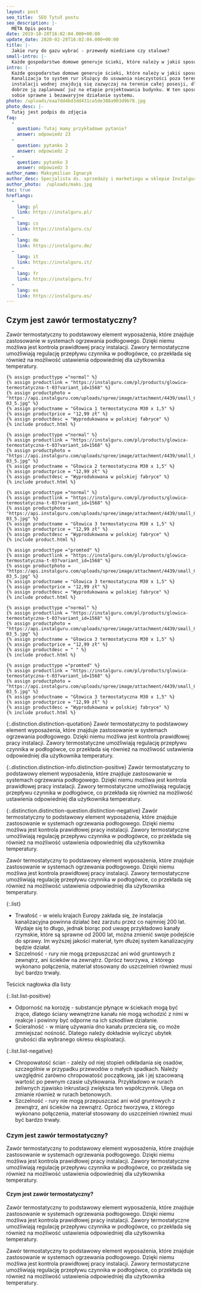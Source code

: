 ```yaml
---
layout: post
seo_title:  SEO Tytuł postu
seo_description: |-
  META Opis postu
date: 2019-10-28T16:02:04.000+00:00
update_date: 2020-02-28T16:02:04.000+00:00
title: |-
  Jakie rury do gazu wybrać - przewody miedziane czy stalowe?
small-intro: |-
  Każde gospodarstwo domowe generuje ścieki, które należy w jakiś sposób odprowadzić.
intro: |-
  Każde gospodarstwo domowe generuje ścieki, które należy w jakiś sposób odprowadzić.
  Kanalizacja to system rur służący do usuwania nieczystości poza teren budynku. Elementy
  instalacji wodnej znajdują się zazwyczaj na terenie całej posesji, dlatego warto
  dobrze ją zaplanować już na etapie projektowania budynku. W ten sposób zapewnisz
  sobie sprawne i bezawaryjne działanie systemu.
photo: /uploads/eaa7dd4bd3dd431ca5de388a903d9b78.jpg
photo_desc: |-
  Tutaj jest podpis do zdjęcia
faq:
  -
    question: Tutaj mamy przykładowe pytanie?
    answer: odpowiedz 23
  -
    question: pytanko 2
    answer: odpowiedz 2
  -
    question: pytanko 3
    answer: odpowiedz 3
author_name: Maksymilian Ignacyk
author_desc: Specjalista ds. sprzedaży i marketingu w sklepie Instalguru
author_photo:  /uploads/maks.jpg
toc: true
hreflangs:
  -
    lang: pl
    link: https://instalguru.pl/
  -
    lang: cs
    link: https://instalguru.cs/
  -
    lang: de
    link: https://instalguru.de/
  -
    lang: it
    link: https://instalguru.it/
  -
    lang: fr
    link: https://instalguru.fr/
  -
    lang: es
    link: https://instalguru.es/
---
```

## Czym jest zawór termostatyczny?

Zawór termostatyczny to podstawowy element wyposażenia, które znajduje zastosowanie w systemach ogrzewania podłogowego. Dzięki niemu możliwa jest kontrola prawidłowej pracy instalacji. Zawory termostatyczne umożliwiają regulację przepływu czynnika w podłogówce, co przekłada się również na możliwość ustawienia odpowiedniej dla użytkownika temperatury.

<div class="flex-wrapper">
  <div class="flex-container">

    {% assign producttype ="normal" %}
    {% assign productlink = "https://instalguru.com/pl/products/glowica-termostatyczna-t-03?variant_id=1568" %}
    {% assign productphoto = "https://api.instalguru.com/uploads/spree/image/attachment/4439/small_G%C5%82owica_termostatyczna_T-03_5.jpg" %}
    {% assign productname = "Głowica 1 termostatyczna M30 x 1,5" %}
    {% assign productprice = "12,99 zł" %}
    {% assign productdesc = "Wyprodukowana w polskiej fabryce" %}
    {% include product.html %}

    {% assign producttype ="normal" %}
    {% assign productlink = "https://instalguru.com/pl/products/glowica-termostatyczna-t-03?variant_id=1568" %}
    {% assign productphoto = "https://api.instalguru.com/uploads/spree/image/attachment/4439/small_G%C5%82owica_termostatyczna_T-03_5.jpg" %}
    {% assign productname = "Głowica 2 termostatyczna M30 x 1,5" %}
    {% assign productprice = "12,99 zł" %}
    {% assign productdesc = "Wyprodukowana w polskiej fabryce" %}
    {% include product.html %}

    {% assign producttype ="normal" %}
    {% assign productlink = "https://instalguru.com/pl/products/glowica-termostatyczna-t-03?variant_id=1568" %}
    {% assign productphoto = "https://api.instalguru.com/uploads/spree/image/attachment/4439/small_G%C5%82owica_termostatyczna_T-03_5.jpg" %}
    {% assign productname = "Głowica 3 termostatyczna M30 x 1,5" %}
    {% assign productprice = "12,99 zł" %}
    {% assign productdesc = "Wyprodukowana w polskiej fabryce" %}
    {% include product.html %}
  
    {% assign producttype ="promted" %}
    {% assign productlink = "https://instalguru.com/pl/products/glowica-termostatyczna-t-03?variant_id=1568" %}
    {% assign productphoto = "https://api.instalguru.com/uploads/spree/image/attachment/4439/small_G%C5%82owica_termostatyczna_T-03_5.jpg" %}
    {% assign productname = "Głowica 3 termostatyczna M30 x 1,5" %}
    {% assign productprice = "12,99 zł" %}
    {% assign productdesc = "Wyprodukowana w polskiej fabryce" %}
    {% include product.html %}

    {% assign producttype ="normal" %}
    {% assign productlink = "https://instalguru.com/pl/products/glowica-termostatyczna-t-03?variant_id=1568" %}
    {% assign productphoto = "https://api.instalguru.com/uploads/spree/image/attachment/4439/small_G%C5%82owica_termostatyczna_T-03_5.jpg" %}
    {% assign productname = "Głowica 3 termostatyczna M30 x 1,5" %}
    {% assign productprice = "12,99 zł" %}
    {% assign productdesc = " " %}
    {% include product.html %}
  
    {% assign producttype ="promted" %}
    {% assign productlink = "https://instalguru.com/pl/products/glowica-termostatyczna-t-03?variant_id=1568" %}
    {% assign productphoto = "https://api.instalguru.com/uploads/spree/image/attachment/4439/small_G%C5%82owica_termostatyczna_T-03_5.jpg" %}
    {% assign productname = "Głowica 3 termostatyczna M30 x 1,5" %}
    {% assign productprice = "12,99 zł" %}
    {% assign productdesc = "Wyprodukowana w polskiej fabryce" %}
    {% include product.html %}

  </div>
</div>

{:.distinction.distinction-quotation}
Zawór termostatyczny to podstawowy element wyposażenia, które znajduje zastosowanie w systemach ogrzewania podłogowego. Dzięki niemu możliwa jest kontrola prawidłowej pracy instalacji. Zawory termostatyczne umożliwiają regulację przepływu czynnika w podłogówce, co przekłada się również na możliwość ustawienia odpowiedniej dla użytkownika temperatury.

{:.distinction.distinction-info.distinction-positive}
Zawór termostatyczny to podstawowy element wyposażenia, które znajduje zastosowanie w systemach ogrzewania podłogowego. Dzięki niemu możliwa jest kontrola prawidłowej pracy instalacji. Zawory termostatyczne umożliwiają regulację przepływu czynnika w podłogówce, co przekłada się również na możliwość ustawienia odpowiedniej dla użytkownika temperatury.

{:.distinction.distinction-question.distinction-negative}
Zawór termostatyczny to podstawowy element wyposażenia, które znajduje zastosowanie w systemach ogrzewania podłogowego. Dzięki niemu możliwa jest kontrola prawidłowej pracy instalacji. Zawory termostatyczne umożliwiają regulację przepływu czynnika w podłogówce, co przekłada się również na możliwość ustawienia odpowiedniej dla użytkownika temperatury.

Zawór termostatyczny to podstawowy element wyposażenia, które znajduje zastosowanie w systemach ogrzewania podłogowego. Dzięki niemu możliwa jest kontrola prawidłowej pracy instalacji. Zawory termostatyczne umożliwiają regulację przepływu czynnika w podłogówce, co przekłada się również na możliwość ustawienia odpowiedniej dla użytkownika temperatury.

{:.list}
* Trwałość - w wielu krajach Europy zakłada się, że instalacja kanalizacyjna powinna działać bez zarzutu przez co najmniej 200 lat. Wydaje się to długo, jednak biorąc pod uwagę przykładowo kanały rzymskie, które są sprawne od 2000 lat, można zmienić swoje podejście do sprawy. Im wyższej jakości materiał, tym dłużej system kanalizacyjny będzie działał.
* Szczelność - rury nie mogą przepuszczać ani wód gruntowych z zewnątrz, ani ścieków na zewnątrz. Oprócz tworzywa, z którego wykonano połączenia, materiał stosowany do uszczelnień również musi być bardzo trwały.

Teścick nagłowka dla listy

{:.list.list-positive}
* Odporność na korozję - substancje płynące w ściekach mogą być żrące, dlatego ściany wewnętrzne kanału nie mogą wchodzić z nimi w reakcje i powinny być odporne na ich szkodliwe działanie.
* Ścieralność - w miarę używania dno kanału przeciera się, co może zmniejszać nośność. Dlatego należy dokładnie wyliczyć ubytek grubości dla wybranego okresu eksploatacji.

{:.list.list-negative}
* Chropowatość ścian - zależy od niej stopień odkładania się osadów, szczególnie w przypadku przewodów o małych spadkach. Należy uwzględnić zarówno chropowatość początkową, jak i jej szacowaną wartość po pewnym czasie użytkowania. Przykładowo w rurach żeliwnych zjawisko inkrustacji zwiększa ten współczynnik. Ulega on zmianie również w rurach betonowych.
* Szczelność - rury nie mogą przepuszczać ani wód gruntowych z zewnątrz, ani ścieków na zewnątrz. Oprócz tworzywa, z którego wykonano połączenia, materiał stosowany do uszczelnień również musi być bardzo trwały.

### Czym jest zawór termostatyczny?

Zawór termostatyczny to podstawowy element wyposażenia, które znajduje zastosowanie w systemach ogrzewania podłogowego. Dzięki niemu możliwa jest kontrola prawidłowej pracy instalacji. Zawory termostatyczne umożliwiają regulację przepływu czynnika w podłogówce, co przekłada się również na możliwość ustawienia odpowiedniej dla użytkownika temperatury.

#### Czym jest zawór termostatyczny?

Zawór termostatyczny to podstawowy element wyposażenia, które znajduje zastosowanie w systemach ogrzewania podłogowego. Dzięki niemu możliwa jest kontrola prawidłowej pracy instalacji. Zawory termostatyczne umożliwiają regulację przepływu czynnika w podłogówce, co przekłada się również na możliwość ustawienia odpowiedniej dla użytkownika temperatury.

Zawór termostatyczny to podstawowy element wyposażenia, które znajduje zastosowanie w systemach ogrzewania podłogowego. Dzięki niemu możliwa jest kontrola prawidłowej pracy instalacji. Zawory termostatyczne umożliwiają regulację przepływu czynnika w podłogówce, co przekłada się również na możliwość ustawienia odpowiedniej dla użytkownika temperatury.